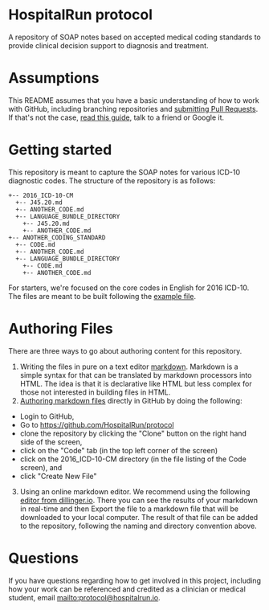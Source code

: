 # HospitalRun protocol
A repository of SOAP notes based on accepted medical coding standards to provide clinical decision support to diagnosis and treatment.

# Assumptions
This README assumes that you have a basic understanding of how to work with GitHub, including branching repositories and [submitting Pull Requests](https://help.github.com/articles/using-pull-requests/). If that's not the case, [read this guide](https://guides.github.com/activities/contributing-to-open-source/), talk to a friend or Google it.

# Getting started
This repository is meant to capture the SOAP notes for various ICD-10 diagnostic codes. The structure of the repository is as follows:
```
+-- 2016_ICD-10-CM
  +-- J45.20.md
  +-- ANOTHER_CODE.md
  +-- LANGUAGE_BUNDLE_DIRECTORY
    +-- J45.20.md
    +-- ANOTHER_CODE.md
+-- ANOTHER_CODING_STANDARD
  +-- CODE.md
  +-- ANOTHER_CODE.md
  +-- LANGUAGE_BUNDLE_DIRECTORY
    +-- CODE.md
    +-- ANOTHER_CODE.md
```

For starters, we're focused on the core codes in English for 2016 ICD-10. The files are meant to be built following the [example file](2016_ICD-10-CM/2016_ICD-10-CM.example.md). 

# Authoring Files
There are three ways to go about authoring content for this repository.

1. Writing the files in pure on a text editor [markdown](https://daringfireball.net/projects/markdown/syntax). Markdown is a simple syntax for that can be translated by markdown processors into HTML. The idea is that it is declarative like HTML but less complex for those not interested in building files in HTML.
2. [Authoring markdown files](https://guides.github.com/features/mastering-markdown/) directly in GitHub by doing the following: 
  * Login to GitHub,
  * Go to https://github.com/HospitalRun/protocol
  * clone the repository by clicking the "Clone" button on the right hand side of the screen, 
  * click on the "Code" tab (in the top left corner of the screen)
  * click on the 2016_ICD-10-CM directory (in the file listing of the Code screen), and 
  * click "Create New File"
3. Using an online markdown editor. We recommend using the following [editor from dillinger.io](http://dillinger.io/). There you can see the results of your markdown in real-time and then Export the file to a markdown file that will be downloaded to your local computer. The result of that file can be added to the repository, following the naming and directory convention above.

# Questions
If you have questions regarding how to get involved in this project, including how your work can be referenced and credited as a clinician or medical student, email <mailto:protocol@hospitalrun.io>.
